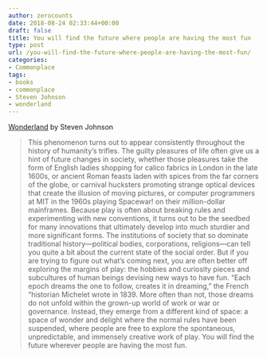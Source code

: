 ```yaml
---
author: zerocounts
date: 2018-08-24 02:33:44+00:00
draft: false
title: You will find the future where people are having the most fun
type: post
url: /you-will-find-the-future-where-people-are-having-the-most-fun/
categories:
- Commonplace
tags:
- books
- commonplace
- Steven Johnson
- wonderland
---
```


[Wonderland](https://www.penguinrandomhouse.com/books/533949/wonderland-by-steven-johnson/) by Steven Johnson


<blockquote>This phenomenon turns out to appear consistently throughout the history of humanity’s trifles. The guilty pleasures of life often give us a hint of future changes in society, whether those pleasures take the form of English ladies shopping for calico fabrics in London in the late 1600s, or ancient Roman feasts laden with spices from the far corners of the globe, or carnival hucksters promoting strange optical devices that create the illusion of moving pictures, or computer programmers at MIT in the 1960s playing Spacewar! on their million-dollar mainframes. Because play is often about breaking rules and experimenting with new conventions, it turns out to be the seedbed for many innovations that ultimately develop into much sturdier and more significant forms. The institutions of society that so dominate traditional history—political bodies, corporations, religions—can tell you quite a bit about the current state of the social order. But if you are trying to figure out what’s coming next, you are often better off exploring the margins of play: the hobbies and curiosity pieces and subcultures of human beings devising new ways to have fun. “Each epoch dreams the one to follow, creates it in dreaming,” the French “historian Michelet wrote in 1839. More often than not, those dreams do not unfold within the grown-up world of work or war or governance. Instead, they emerge from a different kind of space: a space of wonder and delight where the normal rules have been suspended, where people are free to explore the spontaneous, unpredictable, and immensely creative work of play. You will find the future wherever people are having the most fun.</blockquote>
